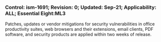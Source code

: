 ### Control: ism-1691; Revision: 0; Updated: Sep-21; Applicability: ALL; Essential Eight:ML3
<p>Patches, updates or vendor mitigations for security vulnerabilities in office productivity suites, web browsers and their extensions, email clients, PDF software, and security products are applied within two weeks of release.</p>